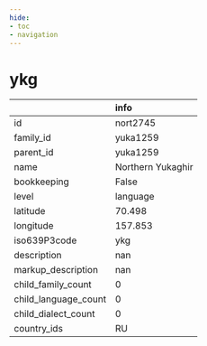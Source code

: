 ```yaml
---
hide:
- toc
- navigation
---
```

# ykg
|                      | info              |
|:---------------------|:------------------|
| id                   | nort2745          |
| family_id            | yuka1259          |
| parent_id            | yuka1259          |
| name                 | Northern Yukaghir |
| bookkeeping          | False             |
| level                | language          |
| latitude             | 70.498            |
| longitude            | 157.853           |
| iso639P3code         | ykg               |
| description          | nan               |
| markup_description   | nan               |
| child_family_count   | 0                 |
| child_language_count | 0                 |
| child_dialect_count  | 0                 |
| country_ids          | RU                |